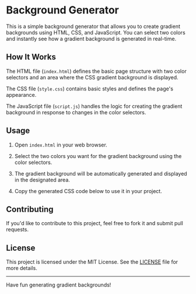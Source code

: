 # Background Generator

This is a simple background generator that allows you to create gradient backgrounds using HTML, CSS, and JavaScript. You can select two colors and instantly see how a gradient background is generated in real-time.

## How It Works

The HTML file (`index.html`) defines the basic page structure with two color selectors and an area where the CSS gradient background is displayed.

The CSS file (`style.css`) contains basic styles and defines the page's appearance.

The JavaScript file (`script.js`) handles the logic for creating the gradient background in response to changes in the color selectors.

## Usage

1. Open `index.html` in your web browser.

2. Select the two colors you want for the gradient background using the color selectors.

3. The gradient background will be automatically generated and displayed in the designated area.

4. Copy the generated CSS code below to use it in your project.


## Contributing

If you'd like to contribute to this project, feel free to fork it and submit pull requests.

## License

This project is licensed under the MIT License. See the [LICENSE](LICENSE) file for more details.

---

Have fun generating gradient backgrounds!
